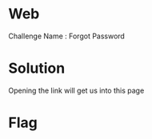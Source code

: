 # Web

Challenge Name : Forgot Password

# Solution

Opening the link will get us into this page


# Flag



